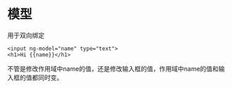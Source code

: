 # 模型
用于双向绑定
```
<input ng-model="name" type="text">
<h1>Hi {{name}}</h1>
```
不管是修改作用域中name的值，还是修改输入框的值，作用域中name的值和输入框的值都同时变。